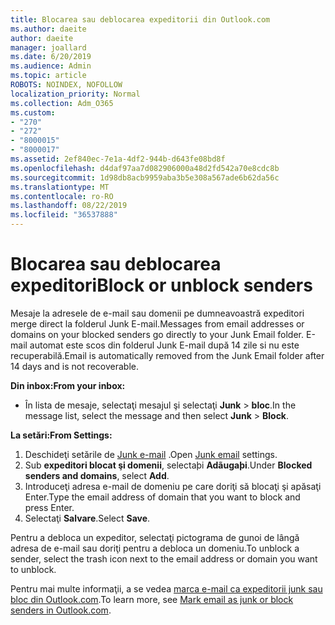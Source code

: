 ```yaml
---
title: Blocarea sau deblocarea expeditorii din Outlook.com
ms.author: daeite
author: daeite
manager: joallard
ms.date: 6/20/2019
ms.audience: Admin
ms.topic: article
ROBOTS: NOINDEX, NOFOLLOW
localization_priority: Normal
ms.collection: Adm_O365
ms.custom:
- "270"
- "272"
- "8000015"
- "8000017"
ms.assetid: 2ef840ec-7e1a-4df2-944b-d643fe08bd8f
ms.openlocfilehash: d4daf97aa7d082906000a48d2fd542a70e8cdc8b
ms.sourcegitcommit: 1d98db8acb9959aba3b5e308a567ade6b62da56c
ms.translationtype: MT
ms.contentlocale: ro-RO
ms.lasthandoff: 08/22/2019
ms.locfileid: "36537888"
---
```

# <a name="block-or-unblock-senders"></a><span data-ttu-id="98ef6-102">Blocarea sau deblocarea expeditori</span><span class="sxs-lookup"><span data-stu-id="98ef6-102">Block or unblock senders</span></span>

<span data-ttu-id="98ef6-103">Mesaje la adresele de e-mail sau domenii pe dumneavoastră expeditori merge direct la folderul Junk E-mail.</span><span class="sxs-lookup"><span data-stu-id="98ef6-103">Messages from email addresses or domains on your blocked senders go directly to your Junk Email folder.</span></span> <span data-ttu-id="98ef6-104">E-mail automat este scos din folderul Junk E-mail după 14 zile si nu este recuperabilă.</span><span class="sxs-lookup"><span data-stu-id="98ef6-104">Email is automatically removed from the Junk Email folder after 14 days and is not recoverable.</span></span>

<span data-ttu-id="98ef6-105">**Din inbox:**</span><span class="sxs-lookup"><span data-stu-id="98ef6-105">**From your inbox:**</span></span>

- <span data-ttu-id="98ef6-106">În lista de mesaje, selectaţi mesajul şi selectaţi **Junk** > **bloc**.</span><span class="sxs-lookup"><span data-stu-id="98ef6-106">In the message list, select the message and then select **Junk** > **Block**.</span></span>

<span data-ttu-id="98ef6-107">**La setări:**</span><span class="sxs-lookup"><span data-stu-id="98ef6-107">**From Settings:**</span></span>

1. <span data-ttu-id="98ef6-108">Deschideţi setările de [Junk e-mail](https://outlook.live.com/mail/options/mail/junkEmail) .</span><span class="sxs-lookup"><span data-stu-id="98ef6-108">Open [Junk email](https://outlook.live.com/mail/options/mail/junkEmail) settings.</span></span>
2. <span data-ttu-id="98ef6-109">Sub **expeditori blocat şi domenii**, selectaþi **Adãugaþi**.</span><span class="sxs-lookup"><span data-stu-id="98ef6-109">Under **Blocked senders and domains**, select **Add**.</span></span>
3. <span data-ttu-id="98ef6-110">Introduceţi adresa e-mail de domeniu pe care doriţi să blocaţi şi apăsaţi Enter.</span><span class="sxs-lookup"><span data-stu-id="98ef6-110">Type the email address of domain that you want to block and press Enter.</span></span>
4. <span data-ttu-id="98ef6-111">Selectaţi **Salvare**.</span><span class="sxs-lookup"><span data-stu-id="98ef6-111">Select **Save**.</span></span>

<span data-ttu-id="98ef6-112">Pentru a debloca un expeditor, selectaţi pictograma de gunoi de lângă adresa de e-mail sau doriţi pentru a debloca un domeniu.</span><span class="sxs-lookup"><span data-stu-id="98ef6-112">To unblock a sender, select the trash icon next to the email address or domain you want to unblock.</span></span>

<span data-ttu-id="98ef6-113">Pentru mai multe informaţii, a se vedea [marca e-mail ca expeditorii junk sau bloc din Outlook.com](https://support.office.com/article/a3ece97b-82f8-4a5e-9ac3-e92fa6427ae4?wt.mc_id=Office_Outlook_com_Alchemy).</span><span class="sxs-lookup"><span data-stu-id="98ef6-113">To learn more, see [Mark email as junk or block senders in Outlook.com](https://support.office.com/article/a3ece97b-82f8-4a5e-9ac3-e92fa6427ae4?wt.mc_id=Office_Outlook_com_Alchemy).</span></span>